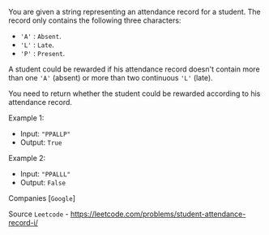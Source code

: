 You are given a string representing an attendance record for a student. The record only contains the following three characters:
- `'A'` : `Absent`.
- `'L'` : `Late`.
- `'P'` : `Present`.

A student could be rewarded if his attendance record doesn't contain more than one `'A'` (absent) or more than two continuous `'L'` (late).

You need to return whether the student could be rewarded according to his attendance record.

Example 1:
- Input: `"PPALLP"`
- Output: `True`

Example 2:
- Input: `"PPALLL"`
- Output: `False`

Companies [`Google`]

Source `Leetcode` - https://leetcode.com/problems/student-attendance-record-i/
